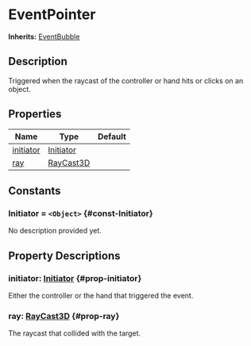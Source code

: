 # EventPointer
**Inherits:** [EventBubble](/reference/EventBubble.html)
    
## Description

Triggered when the raycast of the controller or hand hits or clicks on an object.

## Properties

| Name                         | Type                                                                          | Default |
| ---------------------------- | ----------------------------------------------------------------------------- | ------- |
| [initiator](#prop-initiator) | [Initiator](/reference/lib--utils--pointer--initiator.html)                   |         |
| [ray](#prop-ray)             | [RayCast3D](https://docs.godotengine.org/de/4.x/classes/class_raycast3d.html) |         |







## Constants

### Initiator = `<Object>` {#const-Initiator}

No description provided yet.

## Property Descriptions

### initiator: [Initiator](/reference/lib--utils--pointer--initiator.html) {#prop-initiator}

Either the controller or the hand that triggered the event.

### ray: [RayCast3D](https://docs.godotengine.org/de/4.x/classes/class_raycast3d.html) {#prop-ray}

The raycast that collided with the target.
